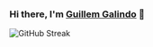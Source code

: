 ### Hi there, I'm <a href="https://galind.dev" target="_blank">Guillem Galindo</a> 👋

![GitHub Streak](https://streak-stats.demolab.com/?user=galind&theme=dark)
